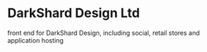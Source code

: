 # DarkShard Design Ltd
front end for DarkShard Design, including social, retail stores and application hosting

